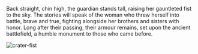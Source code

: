 Back straight, chin high, the guardian stands tall, raising her gauntleted fist to the sky. The stories will speak of the woman who threw herself into battle, brave and true, fighting alongside her brothers and sisters with honor. Long after their passing, their armour remains, set upon the ancient battlefield, a humble monument to those who came before.

<img src="https://media.githubusercontent.com/media/nathaneastwood/fablore/main/src/equipment/media/crater-fist.webp" alt="crater-fist" class="center" />
